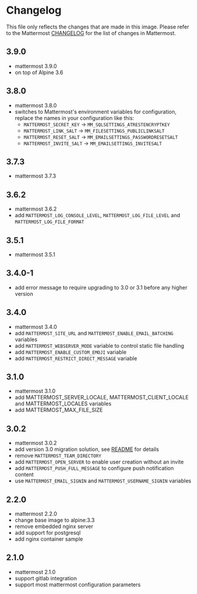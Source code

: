 # Changelog

This file only reflects the changes that are made in this image. Please refer to
the Mattermost [CHANGELOG](http://docs.mattermost.com/administration/changelog.html)
for the list of changes in Mattermost.

## 3.9.0

- mattermost 3.9.0
- on top of Alpine 3.6

## 3.8.0

- mattermost 3.8.0
- switches to Mattermost's environment variables for configuration, replace
  the names in your configuration like this:
  - `MATTERMOST_SECRET_KEY` -> `MM_SQLSETTINGS_ATRESTENCRYPTKEY`
  - `MATTERMOST_LINK_SALT` -> `MM_FILESETTINGS_PUBLICLINKSALT`
  - `MATTERMOST_RESET_SALT` -> `MM_EMAILSETTINGS_PASSWORDRESETSALT`
  - `MATTERMOST_INVITE_SALT` -> `MM_EMAILSETTINGS_INVITESALT`

## 3.7.3

- mattermost 3.7.3

## 3.6.2

- mattermost 3.6.2
- add `MATTERMOST_LOG_CONSOLE_LEVEL`, `MATTERMOST_LOG_FILE_LEVEL` and
  `MATTERMOST_LOG_FILE_FORMAT`

## 3.5.1

- mattermost 3.5.1

## 3.4.0-1

- add error message to require upgrading to 3.0 or 3.1 before any higher version

## 3.4.0

- mattermost 3.4.0
- add `MATTERMOST_SITE_URL` and `MATTERMOST_ENABLE_EMAIL_BATCHING` variables
- add `MATTERMOST_WEBSERVER_MODE` variable to control static file handling
- add `MATTERMOST_ENABLE_CUSTOM_EMOJI` variable
- add `MATTERMOST_RESTRICT_DIRECT_MESSAGE` variable

## 3.1.0

- mattermost 3.1.0
- add MATTERMOST_SERVER_LOCALE, MATTERMOST_CLIENT_LOCALE and MATTERMOST_LOCALES variables
- add MATTERMOST_MAX_FILE_SIZE

## 3.0.2

- mattermost 3.0.2
- add version 3.0 migration solution, see [README](README.md) for details
- remove `MATTERMOST_TEAM_DIRECTORY`
- add `MATTERMOST_OPEN_SERVER` to enable user creation without an invite
- add `MATTERMOST_PUSH_FULL_MESSAGE` to configure push notification content
- use `MATTERMOST_EMAIL_SIGNIN` and `MATTERMOST_USERNAME_SIGNIN` variables

## 2.2.0

- mattermost 2.2.0
- change base image to alpine:3.3
- remove embedded nginx server
- add support for postgresql
- add nginx container sample

## 2.1.0

- mattermost 2.1.0
- support gitlab integration
- support most mattermost configuration parameters
